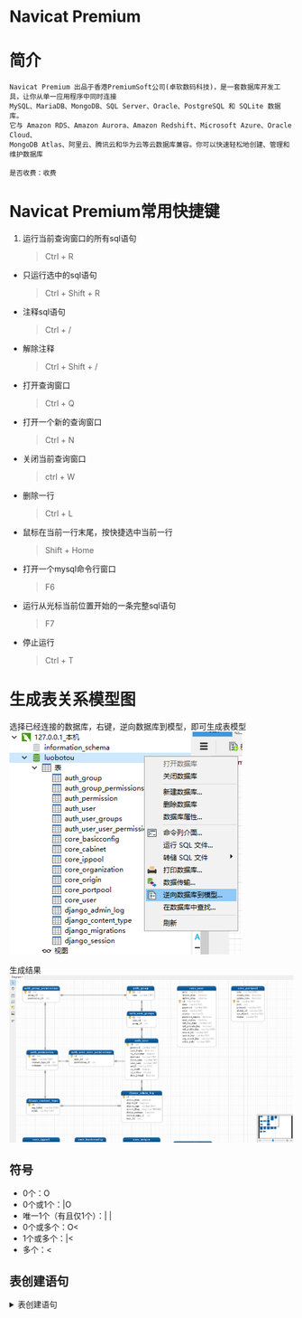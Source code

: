 Navicat Premium
==

# 简介
```text
Navicat Premium 出品于香港PremiumSoft公司(卓软数码科技)，是一套数据库开发工具，让你从单一应用程序中同时连接 
MySQL、MariaDB、MongoDB、SQL Server、Oracle、PostgreSQL 和 SQLite 数据库。
它与 Amazon RDS、Amazon Aurora、Amazon Redshift、Microsoft Azure、Oracle Cloud、
MongoDB Atlas、阿里云、腾讯云和华为云等云数据库兼容。你可以快速轻松地创建、管理和维护数据库

是否收费：收费
```

# Navicat Premium常用快捷键
1. 运行当前查询窗口的所有sql语句
    >Ctrl + R 
* 只运行选中的sql语句
    >Ctrl + Shift + R 
* 注释sql语句
    >Ctrl + / 
* 解除注释
    >Ctrl + Shift + / 
* 打开查询窗口
    >Ctrl + Q 
* 打开一个新的查询窗口
    >Ctrl + N 
* 关闭当前查询窗口
    >ctrl + W
* 删除一行
    >Ctrl + L 

* 鼠标在当前一行末尾，按快捷选中当前一行
    >Shift + Home 
* 打开一个mysql命令行窗口
    >F6  
* 运行从光标当前位置开始的一条完整sql语句
    >F7
* 停止运行
    >Ctrl + T
    
    
# 生成表关系模型图
选择已经连接的数据库，右键，逆向数据库到模型，即可生成表模型  
![](../images/表模型1.png)  

生成结果
![](../images/表模型2.png)  

## 符号
* 0个：O
* 0个或1个：|O 
* 唯一1个（有且仅1个）：| |
* 0个或多个：O<
* 1个或多个：|<
* 多个：< 

## 表创建语句
<details>
<summary>表创建语句</summary>

* auth_group_permissions
    ```mysql
    SET FOREIGN_KEY_CHECKS=0;
    
    -- ----------------------------
    -- Table structure for auth_group_permissions
    -- ----------------------------
    DROP TABLE IF EXISTS `auth_group_permissions`;
    CREATE TABLE `auth_group_permissions` (
        `id` int(11) NOT NULL AUTO_INCREMENT,
        `group_id` int(11) NOT NULL,
        `permission_id` int(11) NOT NULL,
        PRIMARY KEY (`id`),
        UNIQUE KEY `auth_group_permissions_group_id_permission_id_0cd325b0_uniq` (`group_id`,`permission_id`),
        KEY `auth_group_permissio_permission_id_84c5c92e_fk_auth_perm` (`permission_id`),
        CONSTRAINT `auth_group_permissio_permission_id_84c5c92e_fk_auth_perm` FOREIGN KEY (`permission_id`) REFERENCES `auth_permission` (`id`),
        CONSTRAINT `auth_group_permissions_group_id_b120cbf9_fk_auth_group_id` FOREIGN KEY (`group_id`) REFERENCES `auth_group` (`id`)
    ) ENGINE=InnoDB DEFAULT CHARSET=utf8;
    ```
    
* auth_group
```mysql
SET FOREIGN_KEY_CHECKS=0;

-- ----------------------------
-- Table structure for auth_group
-- ----------------------------
DROP TABLE IF EXISTS `auth_group`;
CREATE TABLE `auth_group` (
    `id` int(11) NOT NULL AUTO_INCREMENT,
    `name` varchar(150) NOT NULL,
    PRIMARY KEY (`id`),
    UNIQUE KEY `name` (`name`)
) ENGINE=InnoDB DEFAULT CHARSET=utf8;
```

* auth_permission
```mysql
SET FOREIGN_KEY_CHECKS=0;

-- ----------------------------
-- Table structure for auth_permission
-- ----------------------------
DROP TABLE IF EXISTS `auth_permission`;
CREATE TABLE `auth_permission` (
    `id` int(11) NOT NULL AUTO_INCREMENT,
    `name` varchar(255) NOT NULL,
    `content_type_id` int(11) NOT NULL,
    `codename` varchar(100) NOT NULL,
    PRIMARY KEY (`id`),
    UNIQUE KEY `auth_permission_content_type_id_codename_01ab375a_uniq` (`content_type_id`,`codename`),
    CONSTRAINT `auth_permission_content_type_id_2f476e4b_fk_django_co` FOREIGN KEY (`content_type_id`) REFERENCES `django_content_type` (`id`)
) ENGINE=InnoDB AUTO_INCREMENT=53 DEFAULT CHARSET=utf8;
```
</details>